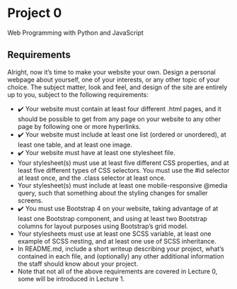 # Project 0

Web Programming with Python and JavaScript

## Requirements
Alright, now it’s time to make your website your own. Design a personal webpage about yourself, one of your interests, or any other topic of your choice. The subject matter, look and feel, and design of the site are entirely up to you, subject to the following requirements:

- :heavy_check_mark: Your website must contain at least four different .html pages, and it should be possible to get from any page on your website to any other page by following one or more hyperlinks.
- :heavy_check_mark: Your website must include at least one list (ordered or unordered), at least one table, and at least one image.
- :heavy_check_mark: Your website must have at least one stylesheet file.
- Your stylesheet(s) must use at least five different CSS properties, and at least five different types of CSS selectors. You must use the #id selector at least once, and the .class selector at least once.
- Your stylesheet(s) must include at least one mobile-responsive @media query, such that something about the styling changes for smaller screens.
- :heavy_check_mark: You must use Bootstrap 4 on your website, taking advantage of at least one Bootstrap component, and using at least two Bootstrap columns for layout purposes using Bootstrap’s grid model.
- Your stylesheets must use at least one SCSS variable, at least one example of SCSS nesting, and at least one use of SCSS inheritance.
- In README.md, include a short writeup describing your project, what’s contained in each file, and (optionally) any other additional information the staff should know about your project.
- Note that not all of the above requirements are covered in Lecture 0, some will be introduced in Lecture 1.